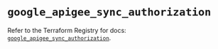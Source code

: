 # `google_apigee_sync_authorization`

Refer to the Terraform Registry for docs: [`google_apigee_sync_authorization`](https://registry.terraform.io/providers/hashicorp/google/6.29.0/docs/resources/apigee_sync_authorization).
